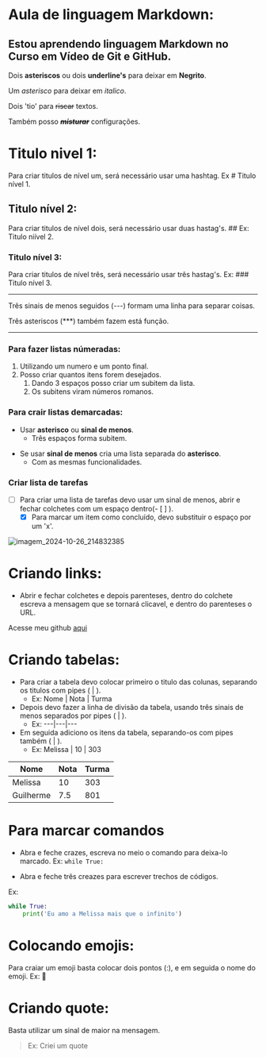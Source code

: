 # Aula de linguagem Markdown:

## Estou aprendendo linguagem **Markdown** no Curso em Vídeo de **Git** e **GitHub**.

Dois **asteriscos** ou dois __underline's__ para deixar em **Negrito**.

Um *asterisco* para deixar em *italico*.

Dois 'tio' para ~~riscar~~ textos.

Também posso __*~~misturar~~*__ configurações.

# Titulo nivel 1:

Para criar titulos de nível um, será necessário usar uma hashtag. Ex # Titulo nível 1.

## Titulo nível 2:

Para criar titulos de nível dois, será necessário usar duas hastag's. ## Ex: Titulo niível 2.

### Titulo nível 3:

Para criar titulos de nível três, será necessário usar três hastag's. Ex: ### Titulo nível 3.

---

Três sinais de menos seguidos (---) formam uma linha para separar coisas.

Três asteriscos (***) também fazem está função.

***

### Para fazer listas númeradas:
 1. Utilizando um numero e um ponto final.
 2. Posso criar quantos itens forem desejados.
    1. Dando 3 espaços posso criar um subitem da lista.
    2. Os subitens viram números romanos.

### Para crair listas demarcadas:
* Usar **asterisco** ou **sinal de menos**.
   * Três espaços forma subitem.
- Se usar **sinal de menos** cria uma lista separada do **asterisco**.
   - Com as mesmas funcionalidades.

### Criar lista de tarefas
- [ ] Para criar uma lista de tarefas devo usar um sinal de menos, abrir e fechar colchetes com um espaço dentro(- [ ] ).
   - [x] Para marcar um item como concluído, devo substituir o espaço por um 'x'.

![imagem_2024-10-26_214832385](https://github.com/user-attachments/assets/31a36d29-f63a-484d-bb09-e0db586633a7)

# Criando links:

- Abrir e fechar colchetes e depois parenteses, dentro do colchete escreva a mensagem que se tornará clicavel, e dentro do parenteses o URL.

Acesse meu github [aqui](https://github/DevGuilhermePort)

# Criando tabelas:

- Para criar a tabela devo colocar primeiro o titulo das colunas, separando os titulos com pipes ( | ).
   - Ex: Nome | Nota | Turma
- Depois devo fazer a linha de divisão da tabela, usando três sinais de menos separados por pipes ( | ).
   - Ex: ---|---|---
- Em seguida adiciono os itens da tabela, separando-os com pipes também ( | ).
   - Ex: Melissa | 10 | 303
 
Nome | Nota | Turma
---|---|---
Melissa | 10 | 303
Guilherme | 7.5 | 801

# Para marcar comandos

- Abra e feche crazes, escreva no meio o comando para deixa-lo marcado. Ex: `while True: `

- Abra e feche três creazes para escrever trechos de códigos.

Ex: 
```python
while True:
    print('Eu amo a Melissa mais que o infinito')
```
# Colocando emojis:
Para craiar um emoji basta colocar dois pontos (:), e em seguida o nome do emoji. Ex: 🌙

# Criando quote:

Basta utilizar um sinal de maior na mensagem.

> Ex: Criei um quote
